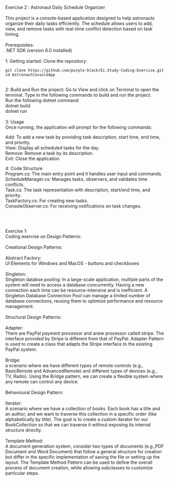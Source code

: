 Exercise 2 : Astronaut Daily Schedule Organizer<br/><br/>
This project is a console-based application designed to help astronauts organize their daily tasks efficiently.
The schedule allows users to add, view, and remove tasks with real-time conflict detection based on task timing. <br/><br/>
Prerequisites:<br/>
.NET SDK (version 6.0 installed)<br/><br/>
1: Getting started:
Clone the repository:
```
git clone https://github.com/purple-black/Ei.Study-Coding-Exercise.git
cd AstronautConsoleApp
```
<br/>
2: Build and Run the project:
Go to View and click on Terminal to open the terminal. Type in the following commands to build and run the project.<br/>
Run the following dotnet command:<br/>
dotnet build
<br/>
dotnet run<br/>

<br/>
3: Usage<br/>
Once running, the application will prompt for the following commands:<br/>

Add: To add a new task by providing task description, start time, end time, and priority.<br/>
View: Display all scheduled tasks for the day.<br/>
Remove: Remove a task by its description.<br/>
Exit: Close the application<br/>

4: Code Structure<br/>
Program.cs: The main entry point and it handles user input and commands.<br/>
ScheduleManager.cs: Manages tasks, observers, and validates time conflicts.<br/>
Task.cs: The task representation with description, start/end time, and priority.<br/>
TaskFactory.cs: For creating new tasks.<br/>
ConsoleObserver.cs: For receiving notifications on task changes.<br/>

<br/>
<br/>

Exercise 1:<br/>
Coding exercise on Design Patterns: <br/><br/>
Creational Design Patterns: <br/><br/>
Abstract Factory: <br/>
UI Elements for Windows and MacOS - buttons and checkboxes <br/><br/>
Singleton:<br/>
Singleton databse pooling: In a large-scale application, multiple parts of the system will need to access a database concurrently.
Having a new connection each time can be resource-intensive and is inefficient.
A Singleton Database Connection Pool can manage a limited number of database connections,
reusing them to optimize performance and resource management. <br/><br/>
Structural Design Patterns: <br/><br/>
Adapter: <br/>
There are PayPal payment processor and anew processor called stripe. 
The interface provided by Stripe is different from that of PayPal. Adapter Pattern is used to create a class
that adapts the Stripe interface to the existing PayPal system. <br/><br/>
Bridge: <br/>
a scenario where we have different types of remote controls (e.g., BasicRemote and AdvancedRemote)
and different types of devices (e.g., TV, Radio).
Using the Bridge pattern, we can create a flexible system where any remote can control any device.<br/><br/>
Behavioural Design Pattern: <br/><br/>
Iterator: <br/>
A scenario where we have a collection of books. Each book has a title and an author,
and we want to traverse this collection in a specific order (like alphabetically by title).
The goal is to create a custom iterator for our BookCollection so that we can traverse it without
exposing its internal structure directly.<br/><br/>
Template Method:<br/>
A document generation system, consider two types of documents
(e.g.,PDF Document and Word Document) that follow a general structure for creation but differ
in the specific implementation of saving the file or setting up the layout.
The Template Method Pattern can be used to define the overall process of document creation,
while allowing subclasses to customize particular steps.<br/><br/>

